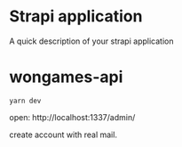 # Strapi application

A quick description of your strapi application
# wongames-api


```
yarn dev
```

open: 
http://localhost:1337/admin/

create account with real mail.


